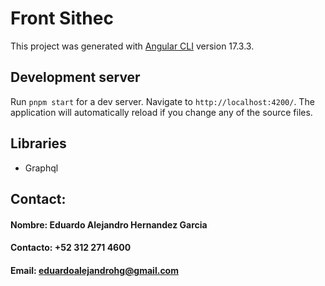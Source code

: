 # Front Sithec

This project was generated with [Angular CLI](https://github.com/angular/angular-cli) version 17.3.3.

## Development server

Run `pnpm start` for a dev server. Navigate to `http://localhost:4200/`. The application will automatically reload if you change any of the source files.

## Libraries
* Graphql

## Contact:

#### Nombre: Eduardo Alejandro Hernandez Garcia
#### Contacto: +52 312 271 4600
#### Email: eduardoalejandrohg@gmail.com
